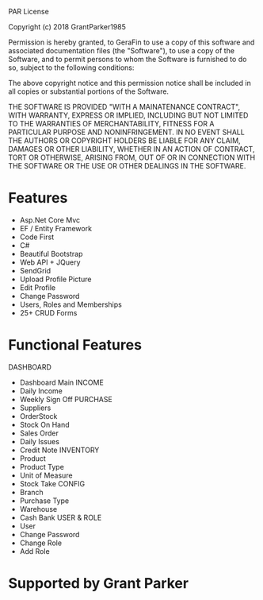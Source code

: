 PAR License

Copyright (c) 2018 GrantParker1985

Permission is hereby granted, to GeraFin to use a copy of this software and associated documentation files (the "Software"), to use a copy of the Software, and to permit persons to whom the Software is
furnished to do so, subject to the following conditions:

The above copyright notice and this permission notice shall be included in all copies or substantial portions of the Software.

THE SOFTWARE IS PROVIDED "WITH A MAINATENANCE CONTRACT", WITH WARRANTY, EXPRESS OR IMPLIED, INCLUDING BUT NOT LIMITED TO THE WARRANTIES OF MERCHANTABILITY, 
FITNESS FOR A PARTICULAR PURPOSE AND NONINFRINGEMENT. IN NO EVENT SHALL THE AUTHORS OR COPYRIGHT HOLDERS BE LIABLE FOR ANY CLAIM, DAMAGES OR OTHER LIABILITY, 
WHETHER IN AN ACTION OF CONTRACT, TORT OR OTHERWISE, ARISING FROM, OUT OF OR IN CONNECTION WITH THE SOFTWARE OR THE USE OR OTHER DEALINGS IN THE SOFTWARE.

# Features

- Asp.Net Core Mvc
- EF / Entity Framework
- Code First
- C#
- Beautiful Bootstrap
- Web API + JQuery
- SendGrid
- Upload Profile Picture
- Edit Profile
- Change Password
- Users, Roles and Memberships
- 25+ CRUD Forms

# Functional Features

DASHBOARD
- Dashboard Main
INCOME
- Daily Income
- Weekly Sign Off
PURCHASE
- Suppliers
- OrderStock
- Stock On Hand
- Sales Order
- Daily Issues
- Credit Note
INVENTORY
- Product
- Product Type
- Unit of Measure
- Stock Take
CONFIG
- Branch
- Purchase Type
- Warehouse
- Cash Bank
USER & ROLE
- User
- Change Password
- Change Role
- Add Role

# Supported by Grant Parker
